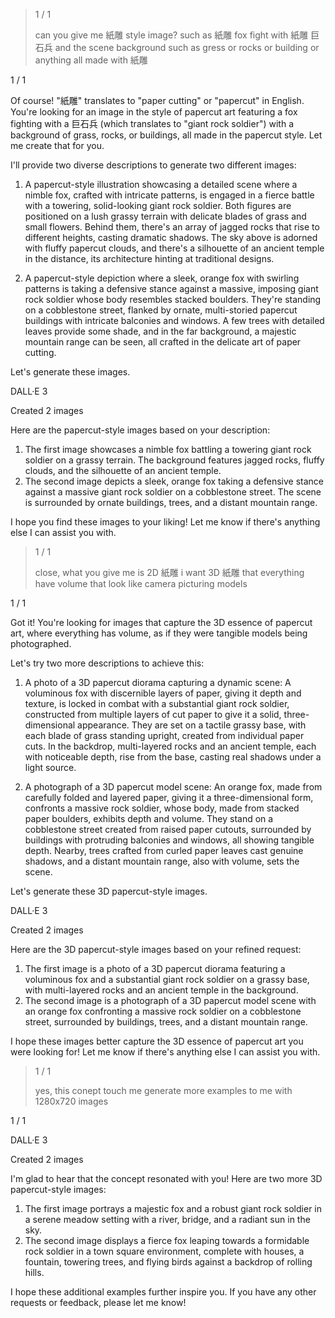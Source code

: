 > 1 / 1
> 
> can you give me 紙雕 style image? such as 紙雕 fox fight with 紙雕 巨石兵 and the scene background such as gress or rocks or building or anything all made with 紙雕

1 / 1

Of course! "紙雕" translates to "paper cutting" or "papercut" in English. You're looking for an image in the style of papercut art featuring a fox fighting with a 巨石兵 (which translates to "giant rock soldier") with a background of grass, rocks, or buildings, all made in the papercut style. Let me create that for you.

I'll provide two diverse descriptions to generate two different images:

1.  A papercut-style illustration showcasing a detailed scene where a nimble fox, crafted with intricate patterns, is engaged in a fierce battle with a towering, solid-looking giant rock soldier. Both figures are positioned on a lush grassy terrain with delicate blades of grass and small flowers. Behind them, there's an array of jagged rocks that rise to different heights, casting dramatic shadows. The sky above is adorned with fluffy papercut clouds, and there's a silhouette of an ancient temple in the distance, its architecture hinting at traditional designs.
    
2.  A papercut-style depiction where a sleek, orange fox with swirling patterns is taking a defensive stance against a massive, imposing giant rock soldier whose body resembles stacked boulders. They're standing on a cobblestone street, flanked by ornate, multi-storied papercut buildings with intricate balconies and windows. A few trees with detailed leaves provide some shade, and in the far background, a majestic mountain range can be seen, all crafted in the delicate art of paper cutting.
    

Let's generate these images.

DALL·E 3

Created 2 images

Here are the papercut-style images based on your description:

1.  The first image showcases a nimble fox battling a towering giant rock soldier on a grassy terrain. The background features jagged rocks, fluffy clouds, and the silhouette of an ancient temple.
2.  The second image depicts a sleek, orange fox taking a defensive stance against a massive giant rock soldier on a cobblestone street. The scene is surrounded by ornate buildings, trees, and a distant mountain range.

I hope you find these images to your liking! Let me know if there's anything else I can assist you with.

> 1 / 1
> 
> close, what you give me is 2D 紙雕 i want 3D 紙雕 that everything have volume that look like camera picturing models

1 / 1

Got it! You're looking for images that capture the 3D essence of papercut art, where everything has volume, as if they were tangible models being photographed.

Let's try two more descriptions to achieve this:

1.  A photo of a 3D papercut diorama capturing a dynamic scene: A voluminous fox with discernible layers of paper, giving it depth and texture, is locked in combat with a substantial giant rock soldier, constructed from multiple layers of cut paper to give it a solid, three-dimensional appearance. They are set on a tactile grassy base, with each blade of grass standing upright, created from individual paper cuts. In the backdrop, multi-layered rocks and an ancient temple, each with noticeable depth, rise from the base, casting real shadows under a light source.
    
2.  A photograph of a 3D papercut model scene: An orange fox, made from carefully folded and layered paper, giving it a three-dimensional form, confronts a massive rock soldier, whose body, made from stacked paper boulders, exhibits depth and volume. They stand on a cobblestone street created from raised paper cutouts, surrounded by buildings with protruding balconies and windows, all showing tangible depth. Nearby, trees crafted from curled paper leaves cast genuine shadows, and a distant mountain range, also with volume, sets the scene.
    

Let's generate these 3D papercut-style images.

DALL·E 3

Created 2 images

Here are the 3D papercut-style images based on your refined request:

1.  The first image is a photo of a 3D papercut diorama featuring a voluminous fox and a substantial giant rock soldier on a grassy base, with multi-layered rocks and an ancient temple in the background.
2.  The second image is a photograph of a 3D papercut model scene with an orange fox confronting a massive rock soldier on a cobblestone street, surrounded by buildings, trees, and a distant mountain range.

I hope these images better capture the 3D essence of papercut art you were looking for! Let me know if there's anything else I can assist you with.

> 1 / 1
> 
> yes, this conept touch me generate more examples to me with 1280x720 images

1 / 1

DALL·E 3

Created 2 images

I'm glad to hear that the concept resonated with you! Here are two more 3D papercut-style images:

1.  The first image portrays a majestic fox and a robust giant rock soldier in a serene meadow setting with a river, bridge, and a radiant sun in the sky.
2.  The second image displays a fierce fox leaping towards a formidable rock soldier in a town square environment, complete with houses, a fountain, towering trees, and flying birds against a backdrop of rolling hills.

I hope these additional examples further inspire you. If you have any other requests or feedback, please let me know!